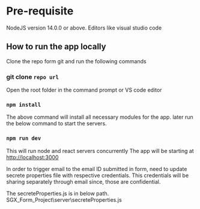 # Pre-requisite

NodeJS version 14.0.0 or above.
Editors like visual studio code

## How to run the app locally 

Clone the repo form git and run the following commands

### git clone `repo url`
Open the root folder in the command prompt or VS code editor
### `npm install` 
The above command will install all necessary modules for the app.
later run the below command to start the servers.

### `npm run dev`

This will run node  and react servers concurrently 
The app will be starting at [http://localhost:3000](http://localhost:3000)

In order to trigger email to the email ID submitted in form, need to update secrete properties file with respective credentials.
This credentials will be sharing separately through email since, those are confidential.

The secreteProperties.js is in below path. 
SGX_Form_Project\server\secreteProperties.js

